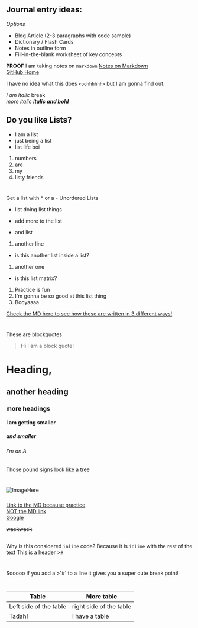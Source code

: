 ## Journal entry ideas:
_Options_

- Blog Article (2-3 paragraphs with code sample)
- Dictionary / Flash Cards
- Notes in outline form
- Fill-in-the-blank worksheet of key concepts





<!-- Being Silly -->
**PROOF** I am taking notes on `markdown`
[Notes on Markdown](https://github.com/lindseyshepard/learning-journal-repo/edit/master/notes-about-markdown.md)  
[GitHub Home](https://github.com/lindseyshepard)


I have no idea what this does
`<oohhhhhh>` but I am gonna find out.
<!-- -->
<!-- -->
<!-- -->
<!-- Italics -->
_I am italic_  break  
*more italic*
**_italic and bold_**

<!-- -->
<!-- -->

<!-- Lists -->
## Do you like Lists?
- I am a list  
- just being a list  
- list life boi
1. numbers
2. are
3. my
4. listy friends 
<!-- -->
<!-- -->
<!-- -->
# 

Get a list with * or a - Unordered Lists
* list doing list things
+ add more to the list  
- and list
1. another line
  - is this another list inside a list?
1. another one
- is this list matrix?
1. Practice is fun
1. I'm gonna be so good at this list thing
1. Booyaaaa

[Check the MD here to see how these are written in 3 different ways!](https://github.com/lindseyshepard/learning-journal-repo/edit/master/notes-about-markdown) 


#

<!--  Block quotes -->
These are blockquotes
> Hi I am a block quote!

# Heading,
## another heading
### more headings
#### I am getting smaller
##### and smaller
###### I'm an A
Those pound signs look like a tree
<!--  -->
<!--  -->
<!--  -->
<!-- I cannot be seen muahahahahhaha... -->
<!--  -->
<!--  -->

#

<!-- images -->
![ImageHere](https://www.shutterstock.com/image-photo/slice-juicy-grapefruit-on-top-yellow-1655597662)
###

<!-- Links -->
[Link to the MD because practice](https://lindseyshepard.github.io/learning-journal-repo/notes-about-markdown.md)  
[NOT the MD link](https://lindseyshepard.github.io/learning-journal-repo/notes-about-markdown)  
[Google](https://www.google.com)

~~wackwack~~
##


<!-- Inline Code-->
Why is this considered `inline` code? Because it is `inline` with the rest of the text
This is a header >`#`

#
Sooooo if you add a >'#' to a line
it gives you a super cute break point!
#
##
###


Table | More table
----- | ------------  
Left side of the table | right side of the table
Tadah! | I have a table
